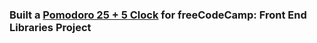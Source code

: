 ### Built a [Pomodoro 25 + 5 Clock](https://jylee2.github.io/25-5-clock/) for freeCodeCamp: Front End Libraries Project
